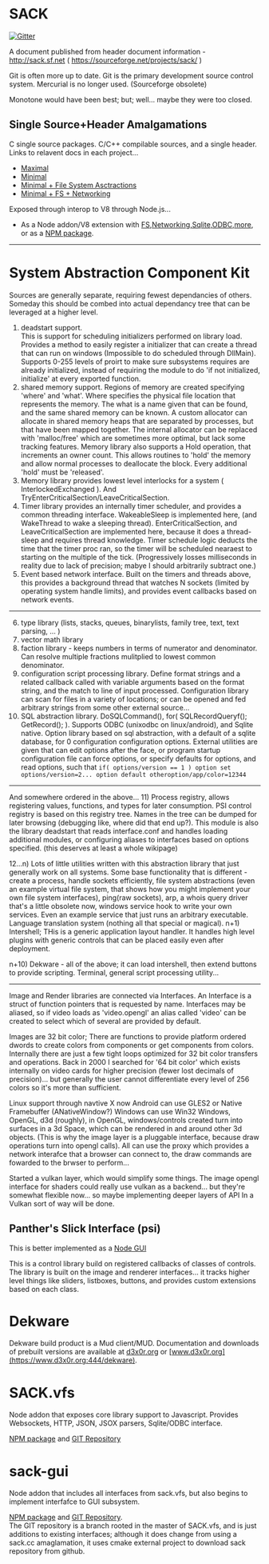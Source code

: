 # SACK

[![Gitter](https://badges.gitter.im/FreedomCollective/Sack.svg)](https://gitter.im/FreedomCollective/Sack?utm_source=badge&utm_medium=badge&utm_campaign=pr-badge&utm_content=badge)


A document published from header document information - http://sack.sf.net  ( https://sourceforge.net/projects/sack/ )

Git is often more up to date.  Git is the primary development source control system.  Mercurial is no longer used. (Sourceforge obsolete)

Monotone would have been best; but; well... maybe they were too closed.

## Single Source+Header Amalgamations

C single source packages.  C/C++ compilable sources, and a single header.  Links to relavent docs in each project...

- [Maximal](https://github.com/d3x0r/micro-C-Boost-Core)
- [Minimal](https://github.com/d3x0r/micro-C-Boost-Types)
- [Minimal + File System Asctractions](https://github.com/d3x0r/micro-C-Boost-FileSystem)
- [Minimal + FS + Networking ](https://github.com/d3x0r/micro-C-Boost-Network)

Exposed through interop to V8 through Node.js...

- As a Node addon/V8 extension with [FS,Networking,Sqlite,ODBC,more](https://github.com/d3x0r/sack.vfs), or as a [NPM package](npmjs.org/package/sack.vfs).

---------------

# System Abstraction Component Kit

Sources are generally separate, requiring fewest dependancies of others.
Someday this should be combed into actual dependancy tree that can be leveraged at a higher level.

1) deadstart support.  
  This is support for scheduling initializers performed on library load.   Provides a method to easily register a initializer that can create a thread that can run on windows (Impossible to do scheduled through DllMain).  
  Supports 0-255 levels of proirt to make sure subsystems requires are already initialized, instead of requiring the module to do 'if not initialized, initialize' at every exported function.
2) shared memory support.  Regions of memory are created specifying 'where' and 'what'.  Where specifies the physical file location that represents the memory.  The what is a name given that can be found, and the same shared memory can be known.   A custom allocator can allocate in shared memory heaps that are separated by processes, but that have been mapped together.  The internal allocator can be replaced with 'malloc/free' which are sometimes more optimal, but lack some tracking features. Memory library also supports a Hold operation, that increments an owner count.   This allows routines to 'hold' the memory and allow normal processes to deallocate the block.  Every additional 'hold' must be 'released'.   
3) Memory library provides lowest level interlocks for a system ( InterlockedExchanged ).  And TryEnterCriticalSection/LeaveCriticalSection.
4) Timer library provides an internally timer scheduler, and provides a common threading interface.  WakeableSleep is implemented here, (and WakeThread to wake a sleeping thread).  EnterCriticalSection, and LeaveCriticalSection are implemented here, because it does a thread-sleep and requires thread knowledge.  Timer schedule logic deducts the time that the timer proc ran, so the timer will be scheduled nearaest to starting on the multiple of the tick.  (Progressively losses milliseconds in reality due to lack of precision; mabye I should arbitrarily subtract one.)
5) Event based network interface.  Built on the timers and threads above, this provides a background thread that watches N sockets (limited by operating system handle limits), and provides event callbacks based on network events.   

--- 

6) type library (lists, stacks, queues, binarylists, family tree, text, text parsing, ... )
7) vector math library
8) faction library - keeps numbers in terms of numerator and denominator.  Can resolve multiple fractions mulitplied to lowest common denominator.
9) configuration script processing library.   Define format strings and a related callback called with variable arguments based on the format string, and the match to line of input processed.   Configuration library can scan for files in a variety of locations; or can be opened and fed arbitrary strings from some other external source... 
10) SQL abstraction library.  DoSQLCommand(), for( SQLRecordQueryf(); GetRecord(); ).  Supports ODBC (unixodbc on linux/android), and Sqlite native.   Option library based on sql abstraction, with a default of a sqlite database, for 0 configuration configuration options.  External utilities are given that can edit options after the face, or program startup configuration file can force options, or specify defaults for options, and read options, such that ```if( options/version == 1 ) option set options/version=2... option default otheroption/app/color=12344```

---
And somewhere ordered in the above...
11) Process registry, allows registering values, functions, and types for later consumption.  PSI control registry is based on this registry tree.  Names in the tree can be dumped for later browsing (debugging like, where did that end up?).  This module is also the library deadstart that reads interface.conf and handles loading additional modules, or configuring aliases to interfaces based on options specified.  (this deserves at least a whole wikipage)

12...n) Lots of little utilities written with this abstraction library that just generally work on all systems.
Some base functionality that is different  - create a process, handle sockets efficiently, file system abstractions (even an example virtual file system, that shows how you might implement your own file system interfaces), ping(raw sockets), arp, a whois query driver that's a little obsolete now, windows service hook to write your own services.  Even an example service that just runs an arbitrary executable.  Language translation system (nothing all that special or magical).
n+1) Intershell; THis is a generic application layout handler.  It handles high level plugins with generic controls that can be placed easily even after deployment.

n+10) Dekware - all of the above; it can load intershell, then extend buttons to provide scripting.  Terminal, general script processing utility... 


---

Image and Render libraries are connected via Interfaces.  An Interface is a struct of function pointers that is requested by name.  Interfaces may be aliased, so if video loads as 'video.opengl' an alias called 'video' can be created to select which of several are provided by default.

Images are 32 bit color; There are functions to provide platform ordered dwords to create colors from components or get components from colors.   Internally there are just a few tight loops optimized for 32 bit color transfers and operations.  Back in 2000 I searched for '64 bit color' which exists internally on video cards for higher precision (fewer lost decimals of precision)... but generally the user cannot differentiate every level of 256 colors so it's more than sufficient.

Linux support through navtive X now
Android can use GLES2 or Native Framebuffer (ANativeWindow?)
Windows can use Win32 Windows, OpenGL, d3d (roughly), in OpenGL, windows/controls created turn into surfaces in a 3d Space, which can be rendered in and around other 3d objects.   (This is why the image layer is a pluggable interface, because draw operations turn into opengl calls).
All can use the proxy which provides a network interafce that a browser can connect to, the draw commands are fowarded to the brwser to perform... 

Started a vulkan layer, which would simplify some things.  The image opengl interface for shaders could really use vulkan as a backend... but they're somewhat flexible now... so maybe implementing deeper layers of API In a Vulkan sort of way will be done.

## Panther's Slick Interface (psi) 

This is better implemented as a [Node GUI](https://github.com/d3x0r/sack.vfs/tree/sack-gui)

This is a control library build on registered callbacks of classes of controls.  The library is built on the image and renderer interfaces... it tracks higher level things like sliders, listboxes, buttons, and provides custom extensions based on each class.

# Dekware

Dekware build product is a Mud client/MUD.  Documentation and downloads of prebuilt versions are available at [d3x0r.org](https://d3x0r.org/dekware) or [www.d3x0r.org](https://www.d3x0r.org:444/dekware).

# SACK.vfs

Node addon that exposes core library support to Javascript.  Provides Websockets, HTTP, JSON, JSOX parsers, Sqlite/ODBC interface.

[NPM package](npmjs.com/package/sack.vfs) and [GIT Repository](https://github.com/d3x0r/sack.vfs)

# sack-gui

Node addon that includes all interfaces from sack.vfs, but also begins to implement interfafce to GUI subsystem.  

[NPM package](npmjs.com/package/sack-gui) and [GIT Repository](https://github.com/d3x0r/sack.vfs/tree/sack-gui).  
The GIT repository is a branch rooted in the master of SACK.vfs, and is just additions to existing interfaces; 
although it does change from using a sack.cc amaglamation, it uses cmake external project to download sack 
repository from github.


